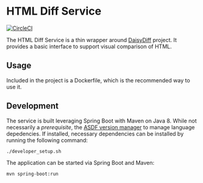 # HTML Diff Service

[![CircleCI](https://circleci.com/gh/contently/html-diff-service.svg?style=svg)](https://circleci.com/gh/contently/html-diff-service)

The HTML Diff Service is a thin wrapper around [DaisyDiff](https://github.com/DaisyDiff/DaisyDiff) project. It provides a basic interface to support visual comparison of HTML.

## Usage
Included in the project is a Dockerfile, which is the recommended way to use it.

## Development
The service is built leveraging Spring Boot with Maven on Java 8. While not necessarily a _prerequisite_, the [ASDF version manager](https://github.com/asdf-vm/asdf) to manage language depedencies. If installed, necessary dependencies can be installed by running the following command:

```shell
./developer_setup.sh
```

The application can be started via Spring Boot and Maven:

```shell
mvn spring-boot:run
```
